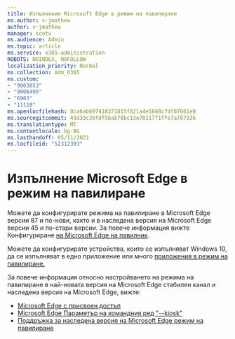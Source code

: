 ```yaml
---
title: Изпълнение Microsoft Edge в режим на павилиране
ms.author: v-jmathew
author: v-jmathew
manager: scotv
ms.audience: Admin
ms.topic: article
ms.service: o365-administration
ROBOTS: NOINDEX, NOFOLLOW
localization_priority: Normal
ms.collection: Adm_O365
ms.custom:
- "9003853"
- "9006495"
- "6903"
- "11118"
ms.openlocfilehash: 8ca6ab697418371815f821a4e5668c7df07661e0
ms.sourcegitcommit: 43d33c2bfdf5bab78bc13e7821771ffe7a787336
ms.translationtype: MT
ms.contentlocale: bg-BG
ms.lasthandoff: 05/11/2021
ms.locfileid: "52312393"
---
```

# <a name="run-microsoft-edge-in-kiosk-mode"></a>Изпълнение Microsoft Edge в режим на павилиране

Можете да конфигурирате режима на павилиране в Microsoft Edge версии 87 и по-нови, както и в наследена версия на Microsoft Edge версии 45 и по-стари версии. За повече информация вижте Конфигуриране [на Microsoft Edge на павилник](https://docs.microsoft.com/deployedge/microsoft-edge-configure-kiosk-mode).

Можете да конфигурирате устройства, които се изпълняват Windows 10, да се изпълняват в едно приложение или много [приложения в режим на павилиране.](https://go.microsoft.com/fwlink/?linkid=2133659)

За повече информация относно настройването на режима на павилиране в най-новата версия на Microsoft Edge стабилен канал и наследена версия на Microsoft Edge, вижте:

- [Microsoft Edge с присвоен достъп](https://docs.microsoft.com/deployedge/microsoft-edge-configure-kiosk-mode#microsoft-edge-with-assigned-access)
- [Microsoft Edge Параметър на командния ред "--kiosk"](https://answers.microsoft.com/microsoftedge/forum/msedge_open-msedge_win10/access-microsoft-edge-using-command-line/03a4add6-9ca4-4fbb-a183-aaa763a0ab76)
- [Поддръжка за наследена версия на Microsoft Edge режим на павилиране](https://blogs.windows.com/msedgedev/2021/02/05/what-you-need-to-know-about-kiosk-mode-when-support-for-microsoft-edge-legacy-ends/)
